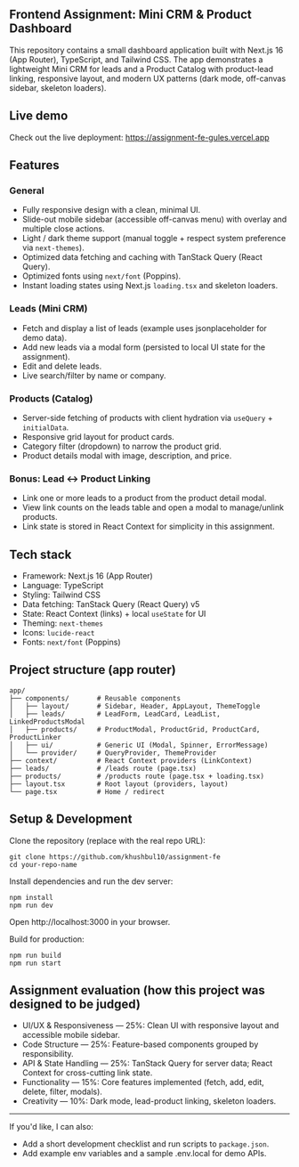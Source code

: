 ## Frontend Assignment: Mini CRM & Product Dashboard

This repository contains a small dashboard application built with Next.js 16 (App Router), TypeScript, and Tailwind CSS. The app demonstrates a lightweight Mini CRM for leads and a Product Catalog with product-lead linking, responsive layout, and modern UX patterns (dark mode, off-canvas sidebar, skeleton loaders).

## Live demo

Check out the live deployment: https://assignment-fe-gules.vercel.app

## Features

### General
- Fully responsive design with a clean, minimal UI.
- Slide-out mobile sidebar (accessible off-canvas menu) with overlay and multiple close actions.
- Light / dark theme support (manual toggle + respect system preference via `next-themes`).
- Optimized data fetching and caching with TanStack Query (React Query).
- Optimized fonts using `next/font` (Poppins).
- Instant loading states using Next.js `loading.tsx` and skeleton loaders.

### Leads (Mini CRM)
- Fetch and display a list of leads (example uses jsonplaceholder for demo data).
- Add new leads via a modal form (persisted to local UI state for the assignment).
- Edit and delete leads.
- Live search/filter by name or company.

### Products (Catalog)
- Server-side fetching of products with client hydration via `useQuery` + `initialData`.
- Responsive grid layout for product cards.
- Category filter (dropdown) to narrow the product grid.
- Product details modal with image, description, and price.

### Bonus: Lead ↔ Product Linking
- Link one or more leads to a product from the product detail modal.
- View link counts on the leads table and open a modal to manage/unlink products.
- Link state is stored in React Context for simplicity in this assignment.

## Tech stack

- Framework: Next.js 16 (App Router)
- Language: TypeScript
- Styling: Tailwind CSS
- Data fetching: TanStack Query (React Query) v5
- State: React Context (links) + local `useState` for UI
- Theming: `next-themes`
- Icons: `lucide-react`
- Fonts: `next/font` (Poppins)

## Project structure (app router)

```
app/
├── components/       # Reusable components
│   ├── layout/       # Sidebar, Header, AppLayout, ThemeToggle
│   ├── leads/        # LeadForm, LeadCard, LeadList, LinkedProductsModal
│   ├── products/     # ProductModal, ProductGrid, ProductCard, ProductLinker
│   ├── ui/           # Generic UI (Modal, Spinner, ErrorMessage)
│   └── provider/     # QueryProvider, ThemeProvider
├── context/          # React Context providers (LinkContext)
├── leads/            # /leads route (page.tsx)
├── products/         # /products route (page.tsx + loading.tsx)
├── layout.tsx        # Root layout (providers, layout)
└── page.tsx          # Home / redirect
```

## Setup & Development

Clone the repository (replace with the real repo URL):

```
git clone https://github.com/khushbul10/assignment-fe
cd your-repo-name
```

Install dependencies and run the dev server:

```
npm install
npm run dev
```

Open http://localhost:3000 in your browser.

Build for production:

```
npm run build
npm run start
```

## Assignment evaluation (how this project was designed to be judged)

- UI/UX & Responsiveness — 25%: Clean UI with responsive layout and accessible mobile sidebar.
- Code Structure — 25%: Feature-based components grouped by responsibility.
- API & State Handling — 25%: TanStack Query for server data; React Context for cross-cutting link state.
- Functionality — 15%: Core features implemented (fetch, add, edit, delete, filter, modals).
- Creativity — 10%: Dark mode, lead-product linking, skeleton loaders.

---

If you'd like, I can also:

- Add a short development checklist and run scripts to `package.json`.
- Add example env variables and a sample .env.local for demo APIs.

